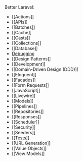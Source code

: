Better Laravel:
- [[Actions]]
- [[APIs]]
- [[Batches]]
- [[Cache]]
- [[Casts]]
- [[Collections]]
- [[Database]]
- [Debugging](Better%20Laravel/Debugging.md)
- [[Design Patterns]]
- [[Development]]
- [[Domain-Driven Design (DDD)]]
- [[Eloquent]]
- [[Facades]]
- [[Form Requests]]
- [[JavaScript]]
- [[Livewire]]
- [[Models]]
- [[Pipelines]]
- [[Repositories]]
- [[Responses]]
- [[Scheduler]]
- [[Security]]
- [[Seeders]]
- [[Tests]]
- [[URL Generation]]
- [[Value Objects]]
- [[View Models]]